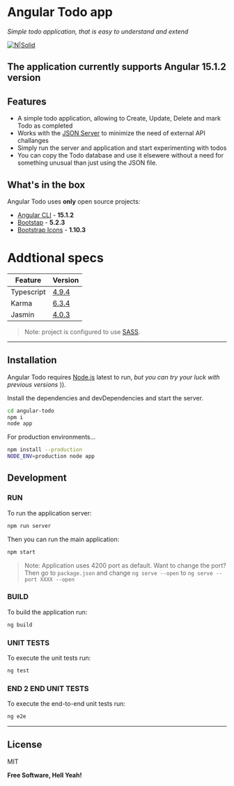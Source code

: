 # Angular Todo app
_Simple todo application, that is easy to understand and extend_

[![N|Solid](https://i.postimg.cc/DwtT0VJS/powered-by-Angular-CLI-logo.png)](https://github.com/angular/angular-cli)


## The application currently supports Angular 15.1.2 version

## Features
- A simple todo application, allowing to Create, Update, Delete and mark  Todo as completed 
- Works with the [JSON Server](https://github.com/typicode/json-server) to minimize the need of external API challanges
- Simply run the server and application and start experimenting with todos
- You can copy the Todo database and use it elsewere without a need for something unusual than just using the JSON file.

## What's in the box
Angular Todo uses **only** open source projects:
- [Angular CLI](https://github.com/angular/angular-cli/releases/tag/15.1.2) - **15.1.2**
- [Bootstap](https://github.com/twbs/bootstrap/releases/tag/v5.2.3) - **5.2.3**
- [Bootstrap Icons](https://icons.getbootstrap.com/icons/github/) - **1.10.3**

# Addtional specs

| Feature | Version |
| ------ | ------ |
| Typescript | [4.9.4](https://github.com/microsoft/TypeScript/releases/tag/v4.9.4) |
| Karma | [6.3.4](https://github.com/karma-runner/karma/releases/tag/v6.3.4) |
| Jasmin | [4.0.3](https://github.com/karma-runner/karma-jasmine/releases/tag/v4.0.1) |

> Note: project is configured to use [SASS](https://sass-lang.com/).
---

## Installation

Angular Todo requires [Node.js](https://nodejs.org/) latest to run, _but you can try your luck with previous versions_ )).

Install the dependencies and devDependencies and start the server.

```sh
cd angular-todo
npm i
node app
```

For production environments...

```sh
npm install --production
NODE_ENV=production node app
```

## Development
### RUN
To run the application server:
```sh
npm run server
```
Then you can run the main application:
```sh
npm start
```
> Note: Application uses 4200 port as default. 
Want to change the port? 
Then go to `package.json` and change `ng serve --open` to `ng serve --port XXXX --open`

### BUILD
To build the application run:
```sh
ng build
```

### UNIT TESTS
To execute the unit tests run:
```sh
ng test
```

### END 2 END UNIT TESTS
To execute the end-to-end unit tests run:
```sh
ng e2e
```

---


## License
MIT

**Free Software, Hell Yeah!**
